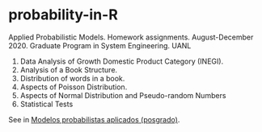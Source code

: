 # probability-in-R

Applied Probabilistic Models. Homework assignments. August-December 2020. Graduate Program in System Engineering. UANL

1. Data Analysis of Growth Domestic Product Category (INEGI).
2. Analysis of a Book Structure.
3. Distribution of words in a book.
4. Aspects of Poisson Distribution.
5. Aspects of Normal Distribution and Pseudo-random Numbers
6. Statistical Tests

See in [Modelos probabilistas aplicados (posgrado)](https://elisa.dyndns-web.com/teaching/prob/pisis/).
